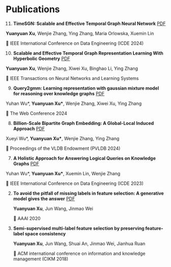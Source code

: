 # Publications

11. **TimeSGN: Scalable and Effective Temporal Graph Neural Network** [PDF](https://ieeexplore.ieee.org/document/10597745)


**Yuanyuan Xu**, Wenjie Zhang, Ying Zhang, Maria Orlowska, Xuemin Lin


📍 IEEE International Conference on Data Engineering (ICDE 2024)




10. **Scalable and Effective Temporal Graph Representation Learning With Hyperbolic Geometry** [PDF](https://ieeexplore.ieee.org/stamp/stamp.jsp?arnumber=10528375)


**Yuanyuan Xu**, Wenjie Zhang, Xiwei Xu, Binghao Li, Ying Zhang


📍 IEEE Transactions on Neural Networks and Learning Systems


9. **Query2gmm: Learning representation with gaussian mixture model for reasoning over knowledge graphs** [PDF](https://dl.acm.org/doi/pdf/10.1145/3589334.3645569)

Yuhan Wu\*, **Yuanyuan Xu\***, Wenjie Zhang, Xiwei Xu, Ying Zhang


📍 The Web Conference 2024


8. **Billion-Scale Bipartite Graph Embedding: A Global-Local Induced Approach** [PDF](https://dl.acm.org/doi/pdf/10.14778/3626292.3626300)


Xueyi Wu\*, **Yuanyuan Xu\***, Wenjie Zhang, Ying Zhang


📍 Proceedings of the VLDB Endowment (PVLDB 2024)


7. **A Holistic Approach for Answering Logical Queries on Knowledge Graphs** [PDF](https://ieeexplore.ieee.org/stamp/stamp.jsp?arnumber=10184571)


Yuhan Wu\*, **Yuanyuan Xu\***, Xuemin Lin, Wenjie Zhang

📍 IEEE International Conference on Data Engineering (ICDE 2023)



2. **To avoid the pitfall of missing labels in feature selection: A generative model gives the answer** [PDF](https://ojs.aaai.org/index.php/AAAI/article/view/6127/5983)

   **Yuanyuan Xu**, Jun Wang, Jinmao Wei

   📍 AAAI 2020

1. **Semi-supervised multi-label feature selection by preserving feature-label space consistency**
   
   **Yuanyuan Xu**, Jun Wang, Shuai An, Jinmao Wei, Jianhua Ruan
   
   📍 ACM international conference on information and knowledge management (CIKM 2018)

